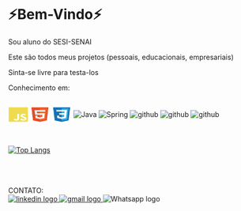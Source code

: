 
# ⚡Bem-Vindo⚡

Sou aluno do SESI-SENAI

Este são todos meus projetos (pessoais, educacionais, empresariais)

Sinta-se livre para testa-los



  Conhecimento em:
<div style="display: inline_block"><br>
  <img align="center" alt="Js" height="30" width="40" src="https://raw.githubusercontent.com/devicons/devicon/master/icons/javascript/javascript-plain.svg">
  <img align="center" alt="HTML" height="30" width="40" src="https://raw.githubusercontent.com/devicons/devicon/master/icons/html5/html5-original.svg">
  <img align="center" alt="CSS" height="30" width="40" src="https://raw.githubusercontent.com/devicons/devicon/master/icons/css3/css3-original.svg">
  <img align="center" alt="Java" height="30" width="40" src="https://cdn.jsdelivr.net/gh/devicons/devicon/icons/java/java-original.svg">
  <img align="center" alt="Spring" height="25" width="30" src="https://cdn.jsdelivr.net/gh/devicons/devicon/icons/spring/spring-original.svg">
  <img align="center" alt="github" height="30" width="40" src="https://cdn.jsdelivr.net/gh/devicons/devicon/icons/github/github-original.svg">
  <img align="center" alt="github" height="30" width="40" src="https://cdn.jsdelivr.net/gh/devicons/devicon/icons/dart/dart-original.svg">
  <img align="center" alt="github" height="30" width="40" src="https://cdn.jsdelivr.net/gh/devicons/devicon/icons/mysql/mysql-original.svg">
<br><br><br>
  
[![Top Langs](https://github-readme-stats.vercel.app/api/top-langs/?username=FellipeRaszejas&layout=compact&theme=radical)](https://github.com/FellipeRaszejas)


</div>
<br><br><br>
CONTATO:
  <div align="left">
 <a href="https://www.linkedin.com/in/fellipe-raszejas-6852a0313/" target="_blank">
    <img src="https://img.shields.io/static/v1?message=LinkedIn&logo=linkedin&label=&color=0077B5&logoColor=white&labelColor=&style=for-the-badge" height="35" alt="linkedin logo">
<a href="oliveiraraszejasfellipe@gmail.com" target="_blank">
    <img src="https://img.shields.io/static/v1?message=Gmail&logo=gmail&label=&color=D14836&logoColor=white&labelColor=&style=for-the-badge" height="35" alt="gmail logo"  />
  </a>
  <img height="35" alt="Whatsapp logo" src="https://img.shields.io/static/v1?message=Whatsapp&logo=whatsapp&label=&color=255B5&logoColor=white&labelColor=&style=for-the-badge">
 </div>
